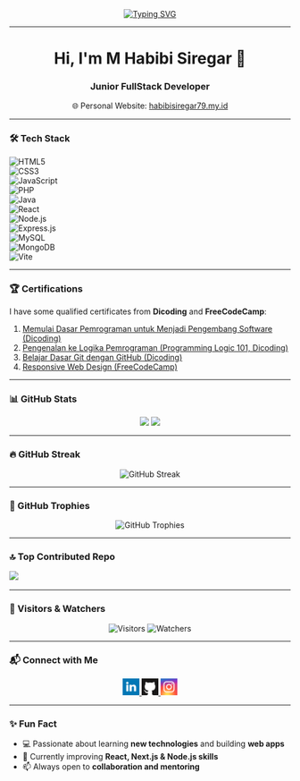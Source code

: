 <div align="center">
  <a href="https://git.io/typing-svg">
    <img src="https://readme-typing-svg.herokuapp.com?font=Bebas+Neue&size=70&pause=1000&width=500&height=100&lines=Hello+Friends!" alt="Typing SVG" />
  </a>
</div>

---

<div align="center">
  <h1>Hi, I'm <b>M Habibi Siregar</b> 👋</h1>
  <h3>Junior <b>FullStack Developer</b></h3>
  <p>🌐 Personal Website: <a href="https://habibisiregar79.my.id/">habibisiregar79.my.id</a></p>
</div>

---

### 🛠 Tech Stack  
![HTML5](https://img.shields.io/badge/html5-%23E34F26.svg?style=for-the-badge&logo=html5&logoColor=white)  
![CSS3](https://img.shields.io/badge/css3-%231572B6.svg?style=for-the-badge&logo=css3&logoColor=white)  
![JavaScript](https://img.shields.io/badge/javascript-%23323330.svg?style=for-the-badge&logo=javascript&logoColor=%23F7DF1E)  
![PHP](https://img.shields.io/badge/php-%23777BB4.svg?style=for-the-badge&logo=php&logoColor=white)  
![Java](https://img.shields.io/badge/java-%23ED8B00.svg?style=for-the-badge&logo=openjdk&logoColor=white)  
![React](https://img.shields.io/badge/react-%2320232a.svg?style=for-the-badge&logo=react&logoColor=%2361DAFB)  
![Node.js](https://img.shields.io/badge/node.js-6DA55F?style=for-the-badge&logo=node.js&logoColor=white)  
![Express.js](https://img.shields.io/badge/express.js-%23404d59.svg?style=for-the-badge&logo=express&logoColor=%2361DAFB)  
![MySQL](https://img.shields.io/badge/mysql-4479A1.svg?style=for-the-badge&logo=mysql&logoColor=white)  
![MongoDB](https://img.shields.io/badge/MongoDB-%234ea94b.svg?style=for-the-badge&logo=mongodb&logoColor=white)  
![Vite](https://img.shields.io/badge/vite-%23646CFF.svg?style=for-the-badge&logo=vite&logoColor=white)  

---

### 🏆 Certifications
I have some qualified certificates from **Dicoding** and **FreeCodeCamp**:

1. [Memulai Dasar Pemrograman untuk Menjadi Pengembang Software (Dicoding)](https://www.dicoding.com/certificates/07Z60OMDJZQR)  
2. [Pengenalan ke Logika Pemrograman (Programming Logic 101, Dicoding)](https://www.dicoding.com/certificates/4EXGQMG01ZRL)  
3. [Belajar Dasar Git dengan GitHub (Dicoding)](https://www.dicoding.com/certificates/98XWLDNV4ZM3)  
4. [Responsive Web Design (FreeCodeCamp)](https://www.freecodecamp.org/certification/HabibiSiregar/responsive-web-design)  

---

### 📊 GitHub Stats
<div align="center">
  <img src="https://github-readme-stats.vercel.app/api?username=Kyra-Code79&show_icons=true&count_private=true&theme=tokyonight" width="450"/>
  <img src="https://github-readme-stats.vercel.app/api/top-langs/?username=Kyra-Code79&layout=compact&langs_count=8&theme=tokyonight" width="450"/>
</div>

---

### 🔥 GitHub Streak
<div align="center">
  <img src="https://github-readme-streak-stats.herokuapp.com/?user=Kyra-Code79&theme=tokyonight&count_private=true" alt="GitHub Streak" width="450"/>
</div>

---

### 🏅 GitHub Trophies
<div align="center">
  <img src="https://github-profile-trophy.vercel.app/?username=Kyra-Code79&theme=tokyonight&no-frame=true&margin-w=10" alt="GitHub Trophies" width="600"/>
</div>

---

### 🔝 Top Contributed Repo
![](https://github-contributor-stats.vercel.app/api?username=Kyra-Code79&limit=5&theme=dark&combine_all_yearly_contributions=true)

---

### 👀 Visitors & Watchers
<div align="center">
  <img src="https://visitor-badge.laobi.icu/badge?page_id=Kyra-Code79" alt="Visitors"/>
  <img src="https://img.shields.io/github/watchers/Kyra-Code79/Kyra-Code79" alt="Watchers"/>
</div>

---

### 📬 Connect with Me
<div align="center">
  <a href="https://www.linkedin.com/in/habibisiregar79/">
    <img alt="LinkedIn" width="30px" src="https://raw.githubusercontent.com/edent/SuperTinyIcons/099dc12b59179d07d534069bc8551718f786d91a/images/svg/linkedin.svg"/>
  </a>
  <a href="https://github.com/Kyra-Code79">
    <img alt="GitHub" width="30px" src="https://raw.githubusercontent.com/edent/SuperTinyIcons/099dc12b59179d07d534069bc8551718f786d91a/images/svg/github.svg"/>
  </a>
  <a href="https://instagram.com/habibisiregar79">
    <img alt="Instagram" width="30px" src="https://raw.githubusercontent.com/edent/SuperTinyIcons/099dc12b59179d07d534069bc8551718f786d91a/images/svg/instagram.svg"/>
  </a>
</div>

---

### ✨ Fun Fact
- 💻 Passionate about learning **new technologies** and building **web apps**
- 🌱 Currently improving **React, Next.js & Node.js skills**
- 📫 Always open to **collaboration and mentoring**
